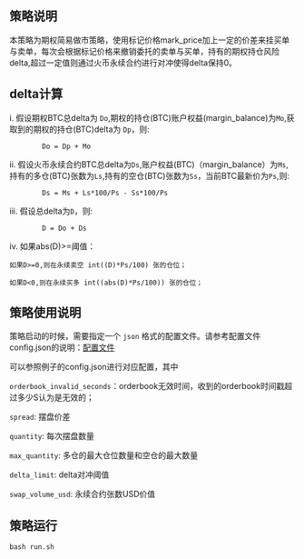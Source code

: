 ## 策略说明

本策略为期权简易做市策略，使用标记价格mark_price加上一定的价差来挂买单与卖单，每次会根据标记价格来撤销委托的卖单与买单，持有的期权持仓风险delta,超过一定值则通过火币永续合约进行对冲使得delta保持0。

## delta计算

i. 假设期权BTC总delta为 `Do`,期权的持仓(BTC)账户权益(margin_balance)为`Mo`,获取到的期权的持仓(BTC)delta为 `Dp`，则:

            Do = Dp + Mo

ii. 假设火币永续合约BTC总delta为`Ds`,账户权益(BTC)（margin_balance）为`Ms`,持有的多仓(BTC)张数为`Ls`,持有的空仓(BTC)张数为`Ss`，当前BTC最新价为`Ps`,则:

            Ds = Ms + Ls*100/Ps - Ss*100/Ps

iii. 假设总delta为`D`，则:

            D = Do + Ds

iv. 如果abs(D)>=阈值：

    如果D>=0,则在永续卖空 int((D)*Ps/100) 张的仓位；

    如果D<0,则在永续买多 int((abs(D)*Ps/100)) 张的仓位；


## 策略使用说明

策略启动的时候，需要指定一个 `json` 格式的配置文件。请参考配置文件config.json的说明：[配置文件](/docs/config/README.md)

可以参照例子的config.json进行对应配置，其中

`orderbook_invalid_seconds`：orderbook无效时间，收到的orderbook时间戳超过多少S认为是无效的；

`spread`: 摆盘价差

`quantity`: 每次摆盘数量

`max_quantity`: 多仓的最大仓位数量和空仓的最大数量

`delta_limit`: delta对冲阈值

`swap_volume_usd`: 永续合约张数USD价值

## 策略运行

```shell
bash run.sh
```
